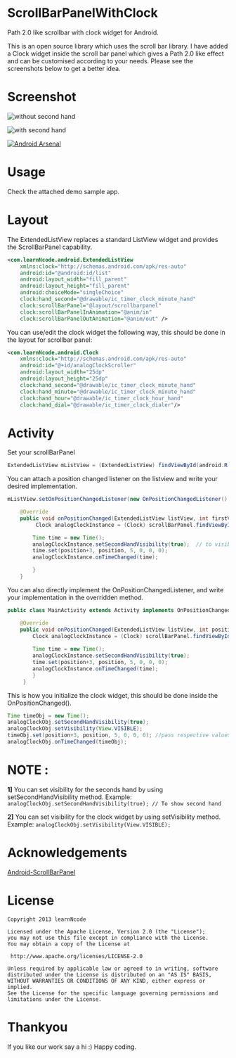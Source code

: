 ScrollBarPanelWithClock
==================

Path 2.0  like scrollbar with clock widget for Android.

This is an open source library which uses the scroll bar library. I have added a Clock widget inside the scroll bar panel which gives a Path 2.0  like effect and can be customised according to your needs. Please see the screenshots below to get a better idea.

Screenshot
=========

![without second hand](https://dl.dropboxusercontent.com/u/61919232/learnNcode/without_second_hand.png "without second hand")

![with second hand](https://dl.dropboxusercontent.com/u/61919232/learnNcode/with_second_hand.png "with second hand")


[![Android Arsenal](https://img.shields.io/badge/Android%20Arsenal-ScrollBarPanelWithClock-brightgreen.svg?style=flat)](https://android-arsenal.com/details/1/1029)


Usage
=====

Check the attached demo sample app.
    
Layout
=====
   
The ExtendedListView replaces a standard ListView widget and provides the ScrollBarPanel capability.
    
```xml
<com.learnNcode.android.ExtendedListView
    xmlns:clock="http://schemas.android.com/apk/res-auto"
    android:id="@android:id/list"
    android:layout_width="fill_parent"
    android:layout_height="fill_parent"
    android:choiceMode="singleChoice"
    clock:hand_second="@drawable/ic_timer_clock_minute_hand"
    clock:scrollBarPanel="@layout/scrollbarpanel"
    clock:scrollBarPanelInAnimation="@anim/in"
    clock:scrollBarPanelOutAnimation="@anim/out" />
```    

 You can use/edit the clock widget the following way, this should be done in the layout for scrollbar panel:

```xml
<com.learnNcode.android.Clock
    xmlns:clock="http://schemas.android.com/apk/res-auto"
    android:id="@+id/analogClockScroller"
    android:layout_width="25dp"
    android:layout_height="25dp"
    clock:hand_second="@drawable/ic_timer_clock_minute_hand"
    clock:hand_minute="@drawable/ic_timer_clock_minute_hand"
    clock:hand_hour="@drawable/ic_timer_clock_hour_hand"
    clock:hand_dial="@drawable/ic_timer_clock_dialer"/>
```        

Activity
=====

Set your scrollBarPanel
```java
ExtendedListView mListView = (ExtendedListView) findViewById(android.R.id.list);
```

You can attach a position changed listener on the listview and write your desired implementation.

```java
mListView.setOnPositionChangedListener(new OnPositionChangedListener() {

    @Override
    public void onPositionChanged(ExtendedListView listView, int firstVisiblePosition, View scrollBarPanel) {
         Clock analogClockInstance = (Clock) scrollBarPanel.findViewById(R.id.analogClockScroller);

        Time time = new Time();
        analogClockInstance.setSecondHandVisibility(true);  // to visible second hand
        time.set(position+3, position, 5, 0, 0, 0);
        analogClockInstance.onTimeChanged(time);

        }
    }
```

You can also directly implement the OnPositionChangedListener, and write your implementation in the overridden method.

```java
public class MainActivity extends Activity implements OnPositionChangedListener {

    @Override
    public void onPositionChanged(ExtendedListView listView, int position, View scrollBarPanel) {
        Clock analogClockInstance = (Clock) scrollBarPanel.findViewById(R.id.analogClockScroller);
            
        Time time = new Time();
        analogClockInstance.setSecondHandVisibility(true);
        time.set(position+3, position, 5, 0, 0, 0);
        analogClockInstance.onTimeChanged(time);
        }
     }
```
        
 This is how you initialize the clock widget, this should be done inside the OnPositionChanged().
```java
Time timeObj = new Time();
analogClockObj.setSecondHandVisibility(true);
analogClockObj.setVisibility(View.VISIBLE);
timeObj.set(position+3, position, 5, 0, 0, 0); //pass respective values to the clock here.
analogClockObj.onTimeChanged(timeObj);
```

NOTE :
=====

__1]__ You can set visibility for the seconds hand by using setSecondHandVisibility method.
Example: `analogClockObj.setSecondHandVisibility(true); // To show second hand` 

__2]__ You can set visibility for the clock widget by using setVisibility method.
Example: `analogClockObj.setVisibility(View.VISIBLE);`

      
Acknowledgements
==============
 [Android-ScrollBarPanel](https://github.com/rno/Android-ScrollBarPanel) 

License
======

    Copyright 2013 learnNcode

    Licensed under the Apache License, Version 2.0 (the "License");
    you may not use this file except in compliance with the License.
    You may obtain a copy of the License at

     http://www.apache.org/licenses/LICENSE-2.0

    Unless required by applicable law or agreed to in writing, software
    distributed under the License is distributed on an "AS IS" BASIS,
    WITHOUT WARRANTIES OR CONDITIONS OF ANY KIND, either express or implied.
    See the License for the specific language governing permissions and
    limitations under the License.

Thankyou
=======

  If you like our work say a hi :)
  Happy coding.
      


